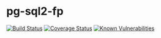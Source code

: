 # pg-sql2-fp

[![Build Status](https://travis-ci.com/lfurzewaddock/pg-sql2-fp.svg?branch=master)](https://travis-ci.com/lfurzewaddock/pg-sql2-fp)
[![Coverage Status](https://coveralls.io/repos/github/lfurzewaddock/pg-sql2-fp/badge.svg?branch=master)](https://coveralls.io/github/lfurzewaddock/pg-sql2-fp?branch=master)
[![Known Vulnerabilities](https://snyk.io/test/github/lfurzewaddock/pg-sql2-fp/badge.svg?targetFile=package.json)](https://snyk.io/test/github/lfurzewaddock/pg-sql2-fp?targetFile=package.json)